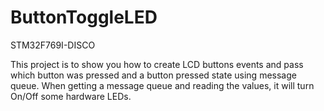 # ButtonToggleLED
STM32F769I-DISCO

This project is to show you how to create LCD buttons events and pass which button was pressed and a button pressed state using message queue. When getting a message queue and reading the values, it will turn On/Off some hardware LEDs.
